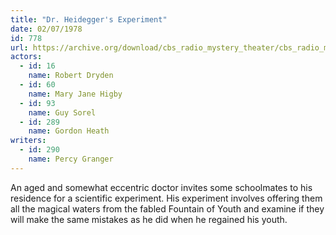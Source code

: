 ```yaml
---
title: "Dr. Heidegger's Experiment"
date: 02/07/1978
id: 778
url: https://archive.org/download/cbs_radio_mystery_theater/cbs_radio_mystery_theater-0751-0800.zip/cbs_radio_mystery_theater-0751-0800%2Fcbsrmt_0778_dr_heideggers_experiment.mp3
actors:  
  - id: 16
    name: Robert Dryden  
  - id: 60
    name: Mary Jane Higby  
  - id: 93
    name: Guy Sorel  
  - id: 289
    name: Gordon Heath
writers:  
  - id: 290
    name: Percy Granger
---
```

An aged and somewhat eccentric doctor invites some schoolmates to his residence for a scientific experiment. His experiment involves offering them all the magical waters from the fabled Fountain of Youth and examine if they will make the same mistakes as he did when he regained his youth.
